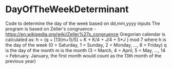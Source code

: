# DayOfTheWeekDeterminant
Code to determine the day of the week based on dd,mm,yyyy inputs
The program is based on Zeller's congruence - https://en.wikipedia.org/wiki/Zeller%27s_congruence
Gregorian calendar is calculated as:
h = (q + [13(m+1)/5] + K + K/4 + J/4 + 5*J ) mod 7
where
h is the day of the week (0 = Saturday, 1 = Sunday, 2 = Monday, ..., 6 = Friday)
q is the day of the month
m is the month (3 = March, 4 = April, 5 = May, ..., 14 = February. January, the first month would count as the 13th month of the previous year)
